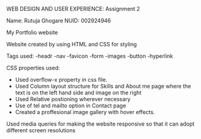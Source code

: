 WEB DESIGN AND USER EXPERIENCE: Assignment 2

Name: Rutuja Ghogare
NUID: 002924946

My Portfolio website

Website created by using HTML and CSS for styling

Tags used:
-headr
-nav
-favicon
-form
-images
-button
-hyperlink

CSS properties used:
- Used overflow-x property in css file.
- Used Column layout structure for Skills and About me page where the text is on the left hand side and image on the right
- Used Relative postioning wherever necessary
- Use of tel and mailto option in Contact page
- Created a proffesional image gallery with hover effects.

Used media queries for making the website responsive so that it can adopt different screen resolutions
